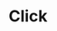 ---
title: Click
tags: ["click", "interaction", "mouse", "select", "activate", "engage", "button"]
icon: click
svg: '<svg xmlns="http://www.w3.org/2000/svg" width="24" height="24" fill="none" viewBox="0 0 24 24" stroke-width="1.5" stroke-linecap="round" stroke-linejoin="round" stroke="currentColor"><path d="M6.92 6.956 5.45 5.473m9.309 1.483 1.47-1.483m-10.78 10.88 1.47-1.484m3.92-9.89V3m-5.88 7.913H3m13.875 5.923 3.814-1.506a.496.496 0 0 0 0-.921l-9.165-3.615a.492.492 0 0 0-.635.64l3.582 9.251c.162.42.75.42.912 0l1.492-3.849Z"/></svg>'
---